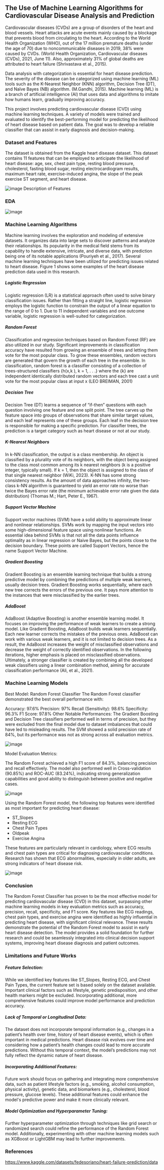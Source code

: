 ## The Use of Machine Learning Algorithms for Cardiovascular Disease Analysis and Prediction 

Cardiovascular diseases (CVDs) are a group of disorders of the heart and blood vessels. Heart attacks are acute events mainly caused by a blockage that prevents blood from circulating to the heart. According to the World Health Organization (WHO), out of the 17 million premature deaths (under the age of 70) due to noncommunicable diseases in 2019, 38% were caused by CVDs. (World Health Organization, Cardiovascular diseases (CVDs), 2021, June 11). Also, approximately 31% of global deaths are attributed to heart failure (Shrivastava et al., 2015).  

Data analysis with categorization is essential for heart disease prediction. The severity of the disease can be categorized using machine learning (ML) tools such as the K-Nearest Neighbor (KNN) algorithm, Decision Tree (DT), and Naïve Bayes (NB) algorithm. (M.Gandhi, 2015). Machine learning (ML) is a branch of artificial intelligence (AI) that uses data and algorithms to imitate how humans learn, gradually improving accuracy.  

This project involves predicting cardiovascular disease (CVD) using machine learning techniques. A variety of models were trained and evaluated to identify the best-performing model for predicting the likelihood of heart disease based on patient data. The goal was to develop a reliable classifier that can assist in early diagnosis and decision-making.

### Dataset and Features

The dataset is obtained from the Kaggle heart disease dataset. This dataset contains 11 features that can be employed to anticipate the likelihood of heart disease: age, sex, chest pain type, resting blood pressure, cholesterol, fasting blood sugar, resting electrocardiogram results, maximum heart rate, exercise-induced angina, the slope of the peak exercise ST segment, and heart disease.

![image](https://github.com/user-attachments/assets/85195635-841c-425b-87df-529857cd3e51)
Description of Features


### EDA

![image](https://github.com/user-attachments/assets/ab3e9b80-a2da-4119-9484-c50d7c460432)


### Machine Learning Algorithms 

Machine learning involves the exploration and modeling of extensive datasets. It organizes data into large sets to discover patterns and analyze their relationships. Its popularity in the medical field stems from its capability to handle extensive, intricate, and diverse data, with prediction being one of its notable applications (Pouriyeh et al., 2017). Several machine learning techniques have been utilized for predicting issues related to heart disease. Figure 1 shows some examples of the heart disease prediction data used in this research.   

##### Logistic Regression 

Logistic regression (LR) is a statistical approach often used to solve binary classification issues. Rather than fitting a straight line, logistic regression employs the logistic function to constrain the output of a linear equation to the range of 0 to 1. Due to 11 independent variables and one outcome variable, logistic regression is well-suited for categorization.

##### Random Forest 

Classification and regression techniques based on Random Forest (RF) are also utilized in our study. Significant improvements in classification accuracy have resulted from growing an ensemble of trees and letting them vote for the most popular class. To grow these ensembles, random vectors are generated that govern the growth of each tree in the ensemble. In classification, random forest is a classifier consisting of a collection of trees-structured classifiers {h(x,k ), k = 1, . . .} where the {k} are independent identically distributed random vectors and each tree cast a unit vote for the most popular class at input x (LEO BREIMAN, 2001) 

##### Decision Tree 

Decision Tree (DT) learns a sequence of “if-then” questions with each question involving one feature and one split point. The tree carves up the feature space into groups of observations that share similar target values, and each leaf represents one of these groups. Each leaf in the decision tree is responsible for making a specific prediction. For classifier trees, the prediction is a target category such as heart disease or not at our study. 

##### K-Nearest Neighbors 

In k-NN classification, the output is a class membership. An object is classified by a plurality vote of its neighbors, with the object being assigned to the class most common among its k nearest neighbors (k is a positive integer, typically small). If k = 1, then the object is assigned to the class of that single nearest neighbor (WiKi, 2023).  K-NN has some strong consistency results. As the amount of data approaches infinity, the two-class k-NN algorithm is guaranteed to yield an error rate no worse than twice the Bayes error rate (the minimum achievable error rate given the data distribution) (Thomas M.; Hart, Peter E., 1967).    

 
##### Support Vector Machine 

Support vector machines (SVM) have a solid ability to approximate linear and nonlinear relationships. SVMs work by mapping the input vectors into some high-dimensional feature space using nonlinear functions. An essential idea behind SVMs is that not all the data points influence optimality as in linear regression or Naive Bayes, but the points close to the decision boundary. These points are called Support Vectors, hence the name Support Vector Machine.  

 
##### Gradient Boosting  

Gradient Boosting is an ensemble learning technique that builds a strong predictive model by combining the predictions of multiple weak learners, usually decision trees. Gradient Boosting works sequentially, where each new tree corrects the errors of the previous one. It pays more attention to the instances that were misclassified by the earlier trees. 

##### AdaBoost  

AdaBoost (Adaptive Boosting) is another ensemble learning model. It focuses on improving the performance of weak learners to create a strong model. Like Gradient Boosting, AdaBoost builds weak learners sequentially. Each new learner corrects the mistakes of the previous ones. AdaBoost can work with various weak learners, and it is not limited to decision trees. As a result, the AdaBoost increases the weight of misclassified observations and decrease the weight of correctly identified observations. In the following iterations, higher emphasis is placed on misclassified observations. Ultimately, a stronger classifier is created by combining all the developed weak classifiers using a linear combination method, aiming for accurate classification performance (Ali, et al., 2021).


### Machine Learning Models 

Best Model: Random Forest Classifier
The Random Forest classifier demonstrated the best overall performance with:

Accuracy: 97.6%
Precision: 97%
Recall (Sensitivity): 98.6%
Specificity: 96.3%
F1 Score: 97.8%
Other Notable Performances:
The Gradient Boosting and Decision Tree classifiers performed well in terms of precision, but they were excluded from the final model due to dataset imbalances that could have led to misleading results. The SVM showed a solid precision rate of 84%, but its performance was not as strong across all evaluation metrics.





![image](https://github.com/user-attachments/assets/824fd774-1634-4d18-87a1-a16b0b83f197)

Model Evaluation Metrics:

The Random Forest achieved a high F1 score of 84.3%, balancing precision and recall effectively.
The model also performed well in Cross-validation (90.85%) and ROC-AUC (83.24%), indicating strong generalization capabilities and good ability to distinguish between positive and negative cases.



![image](https://github.com/user-attachments/assets/a67f95ad-b3ef-49ed-bb85-b1a239e4f26e)

Using the Random Forest model, the following top features were identified as most important for predicting heart disease:

+ ST_Slopes
+ Resting ECG
+ Chest Pain Types
+ Oldpeak
+ Exercise Angina

These features are particularly relevant in cardiology, where ECG results and chest pain types are critical for diagnosing cardiovascular conditions. Research has shown that ECG abnormalities, especially in older adults, are strong indicators of heart disease risk.

![image](https://github.com/user-attachments/assets/20ba1b69-2500-432f-a0f2-2be877c0d982)


### Conclusion 

The Random Forest Classifier has proven to be the most effective model for predicting cardiovascular disease (CVD) in this dataset, surpassing other machine learning models in key evaluation metrics such as accuracy, precision, recall, specificity, and F1 score. Key features like ECG readings, chest pain types, and exercise angina were identified as highly influential in predicting heart disease, with significant clinical relevance. These results demonstrate the potential of the Random Forest model to assist in early heart disease detection. The model provides a solid foundation for further research and could be seamlessly integrated into clinical decision support systems, improving heart disease diagnosis and patient outcomes.

### Limitations and Future Works

##### Feature Selection:

While we identified key features like ST_Slopes, Resting ECG, and Chest Pain Types, the current feature set is based solely on the dataset available. Important clinical factors such as lifestyle, genetic predisposition, and other health markers might be excluded. Incorporating additional, more comprehensive features could improve model performance and prediction accuracy.

##### Lack of Temporal or Longitudinal Data:

The dataset does not incorporate temporal information (e.g., changes in a patient’s health over time, history of heart disease events), which is often important in medical predictions. Heart disease risk evolves over time and considering how a patient’s health changes could lead to more accurate predictions. Without this temporal context, the model’s predictions may not fully reflect the dynamic nature of heart disease.

##### Incorporating Additional Features:

Future work should focus on gathering and integrating more comprehensive data, such as patient lifestyle factors (e.g., smoking, alcohol consumption, physical activity), genetic data, and biomarkers (e.g., cholesterol, blood pressure, glucose levels). These additional features could enhance the model's predictive power and make it more clinically relevant.

##### Model Optimization and Hyperparameter Tuning:

Further hyperparameter optimization through techniques like grid search or randomized search could refine the performance of the Random Forest model. Additionally, experimenting with other machine learning models such as XGBoost or LightGBM may lead to further improvements.


### References

https://www.kaggle.com/datasets/fedesoriano/heart-failure-prediction/data

